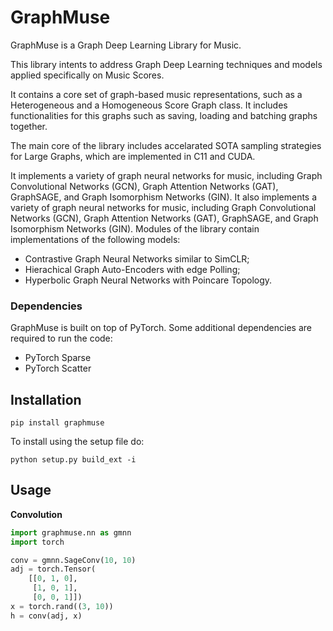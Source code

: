 # GraphMuse
GraphMuse is a Graph Deep Learning Library for Music.

This library intents to address Graph Deep Learning techniques and models applied specifically on Music Scores.

It contains a core set of graph-based music representations, such as a Heterogeneous and a Homogeneous Score Graph class.
It includes functionalities for this graphs such as saving, loading and batching graphs together.

The main core of the library includes accelarated SOTA sampling strategies for Large Graphs, 
which are implemented in C11 and CUDA. 


It implements a variety of graph neural networks for music, including Graph Convolutional Networks (GCN), Graph Attention Networks (GAT), GraphSAGE, and Graph Isomorphism Networks (GIN).
It also implements a variety of graph neural networks for music, including Graph Convolutional Networks (GCN), Graph Attention Networks (GAT), GraphSAGE, and Graph Isomorphism Networks (GIN).
Modules of the library contain implementations of the following models:
- Contrastive Graph Neural Networks similar to SimCLR;
- Hierachical Graph Auto-Encoders with edge Polling;
- Hyperbolic Graph Neural Networks with Poincare Topology.

### Dependencies

GraphMuse is built on top of PyTorch. Some additional dependencies are required to run the code:
- PyTorch Sparse
- PyTorch Scatter


## Installation

```shell
pip install graphmuse
```

To install using the setup file do:
```shell
python setup.py build_ext -i
```

## Usage

**Convolution**
```python
import graphmuse.nn as gmnn
import torch

conv = gmnn.SageConv(10, 10)
adj = torch.Tensor(
	[[0, 1, 0],
	 [1, 0, 1],
	 [0, 0, 1]])
x = torch.rand((3, 10))
h = conv(adj, x)
```

